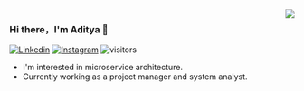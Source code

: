 <img align="right" src="https://github-readme-stats.vercel.app/api?username=dityaaa&show_icons=true&icon_color=CE1D2D&text_color=718096&bg_color=00000000&hide_title=true&hide_border=true&count_private=true" />

### Hi there，I'm Aditya 👋
[![Linkedin](https://img.shields.io/badge/-LinkedIn-blue?style=flat&logo=Linkedin&logoColor=white)](https://www.linkedin.com/in/dityaaa)
[![Instagram](https://img.shields.io/badge/-Instagram-c13584?style=flat&labelColor=c13584&logo=instagram&logoColor=white)](https://www.instagram.com/adityak.a)
![visitors](https://visitor-badge.glitch.me/badge?page_id=dityaaa.dityaaa)

- I'm interested in microservice architecture.
- Currently working as a project manager and system analyst.
